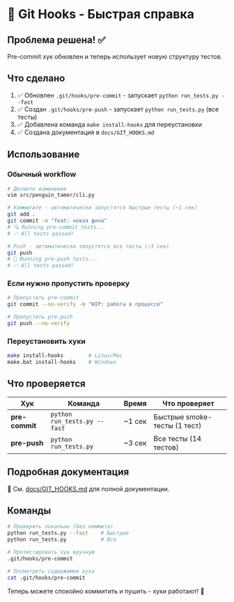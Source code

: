 # 🔧 Git Hooks - Быстрая справка

## Проблема решена! ✅

Pre-commit хук обновлен и теперь использует новую структуру тестов.

## Что сделано

1. ✅ Обновлен `.git/hooks/pre-commit` - запускает `python run_tests.py --fast`
2. ✅ Создан `.git/hooks/pre-push` - запускает `python run_tests.py` (все тесты)
3. ✅ Добавлена команда `make install-hooks` для переустановки
4. ✅ Создана документация в `docs/GIT_HOOKS.md`

## Использование

### Обычный workflow

```bash
# Делаете изменения
vim src/penguin_tamer/cli.py

# Коммитите - автоматически запустятся быстрые тесты (~1 сек)
git add .
git commit -m "feat: новая фича"
# 🔍 Running pre-commit tests...
# ✅ All tests passed!

# Push - автоматически запустятся все тесты (~3 сек)
git push
# 🚀 Running pre-push tests...
# ✅ All tests passed!
```

### Если нужно пропустить проверку

```bash
# Пропустить pre-commit
git commit --no-verify -m "WIP: работа в процессе"

# Пропустить pre-push
git push --no-verify
```

### Переустановить хуки

```bash
make install-hooks        # Linux/Mac
make.bat install-hooks    # Windows
```

## Что проверяется

| Хук | Команда | Время | Что проверяет |
|-----|---------|-------|---------------|
| **pre-commit** | `python run_tests.py --fast` | ~1 сек | Быстрые smoke-тесты (1 тест) |
| **pre-push** | `python run_tests.py` | ~3 сек | Все тесты (14 тестов) |

## Подробная документация

📖 См. [docs/GIT_HOOKS.md](GIT_HOOKS.md) для полной документации.

## Команды

```bash
# Проверить локально (без коммита)
python run_tests.py --fast    # Быстрые
python run_tests.py           # Все

# Протестировать хук вручную
.git/hooks/pre-commit

# Посмотреть содержимое хука
cat .git/hooks/pre-commit
```

Теперь можете спокойно коммитить и пушить - хуки работают! 🎉
